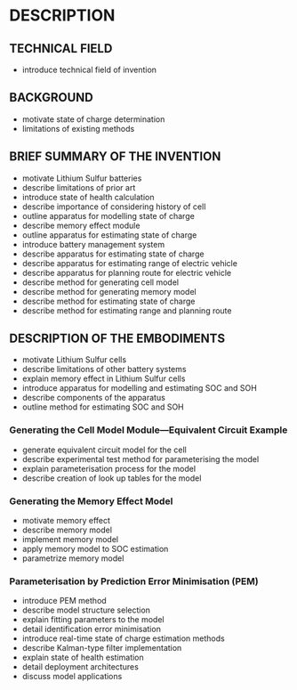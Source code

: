 # DESCRIPTION

## TECHNICAL FIELD

- introduce technical field of invention

## BACKGROUND

- motivate state of charge determination
- limitations of existing methods

## BRIEF SUMMARY OF THE INVENTION

- motivate Lithium Sulfur batteries
- describe limitations of prior art
- introduce state of health calculation
- describe importance of considering history of cell
- outline apparatus for modelling state of charge
- describe memory effect module
- outline apparatus for estimating state of charge
- introduce battery management system
- describe apparatus for estimating state of charge
- describe apparatus for estimating range of electric vehicle
- describe apparatus for planning route for electric vehicle
- describe method for generating cell model
- describe method for generating memory model
- describe method for estimating state of charge
- describe method for estimating range and planning route

## DESCRIPTION OF THE EMBODIMENTS

- motivate Lithium Sulfur cells
- describe limitations of other battery systems
- explain memory effect in Lithium Sulfur cells
- introduce apparatus for modelling and estimating SOC and SOH
- describe components of the apparatus
- outline method for estimating SOC and SOH

### Generating the Cell Model Module—Equivalent Circuit Example

- generate equivalent circuit model for the cell
- describe experimental test method for parameterising the model
- explain parameterisation process for the model
- describe creation of look up tables for the model

### Generating the Memory Effect Model

- motivate memory effect
- describe memory model
- implement memory model
- apply memory model to SOC estimation
- parametrize memory model

### Parameterisation by Prediction Error Minimisation (PEM)

- introduce PEM method
- describe model structure selection
- explain fitting parameters to the model
- detail identification error minimisation
- introduce real-time state of charge estimation methods
- describe Kalman-type filter implementation
- explain state of health estimation
- detail deployment architectures
- discuss model applications

